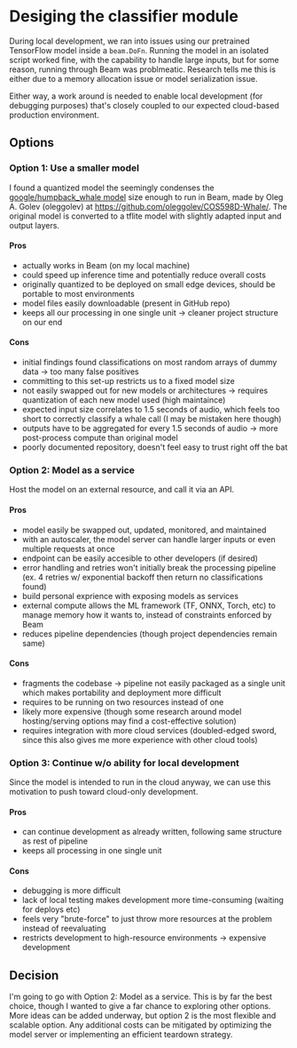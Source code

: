 # Desiging the classifier module

During local development, we ran into issues using our pretrained TensorFlow model inside a `beam.DoFn`.
Running the model in an isolated script worked fine, with the capability to handle large inputs,
but for some reason, running through Beam was problmeatic. 
Research tells me this is either due to a memory allocation issue or model serialization issue. 

Either way, a work around is needed to enable local development (for debugging purposes) that's closely coupled to our expected cloud-based production environment.

## Options

### Option 1: Use a smaller model
I found a quantized model the seemingly condenses the [google/humpback_whale model](https://tfhub.dev/google/humpback_whale/1)  size enough to run in Beam, made by Oleg A. Golev (oleggolev) at https://github.com/oleggolev/COS598D-Whale/. 
The original model is converted to a tflite model with slightly adapted input and output layers. 

#### Pros
- actually works in Beam (on my local machine)
- could speed up inference time and potentially reduce overall costs
- originally quantized to be deployed on small edge devices, should be portable to most environments
- model files easily downloadable (present in GitHub repo)
- keeps all our processing in one single unit -> cleaner project structure on our end

#### Cons
- initial findings found classifications on most random arrays of dummy data -> too many false positives
- committing to this set-up restricts us to a fixed model size
- not easily swapped out for new models or architectures -> requires quantization of each new model used (high maintaince)
- expected input size correlates to 1.5 seconds of audio, which feels too short to correctly classify a whale call (I may be mistaken here though)
- outputs have to be aggregated for every 1.5 seconds of audio -> more post-process compute than original model
- poorly documented repository, doesn't feel easy to trust right off the bat


### Option 2: Model as a service
Host the model on an external resource, and call it via an API.

#### Pros
- model easily be swapped out, updated, monitored, and maintained
- with an autoscaler, the model server can handle larger inputs or even multiple requests at once
- endpoint can be easily accesible to other developers (if desired)
- error handling and retries won't initially break the processing pipeline (ex. 4 retries w/ exponential backoff then return no classifications found)
- build personal exprience with exposing models as services
- external compute allows the ML framework (TF, ONNX, Torch, etc) to manage memory how it wants to, instead of constraints enforced by Beam
- reduces pipeline dependencies (though project dependencies remain same)

#### Cons
- fragments the codebase -> pipeline not easily packaged as a single unit which makes portability and deployment more difficult
- requires to be running on two resources instead of one
- likely more expensive (though some research around model hosting/serving options may find a cost-effective solution)
- requires integration with more cloud services (doubled-edged sword, since this also gives me more experience with other cloud tools)

### Option 3: Continue w/o ability for local development
Since the model is intended to run in the cloud anyway, we can use this motivation to push toward cloud-only development. 

#### Pros
- can continue development as already written, following same structure as rest of pipeline
- keeps all processing in one single unit

#### Cons
- debugging is more difficult
- lack of local testing makes development more time-consuming (waiting for deploys etc)
- feels very "brute-force" to just throw more resources at the problem instead of reevaluating
- restricts development to high-resource environments -> expensive development

## Decision
I'm going to go with Option 2: Model as a service.
This is by far the best choice, though I wanted to give a far chance to exploring other options. 
More ideas can be added underway, but option 2 is the most flexible and scalable option.
Any additional costs can be mitigated by optimizing the model server or implementing an efficient teardown strategy.
